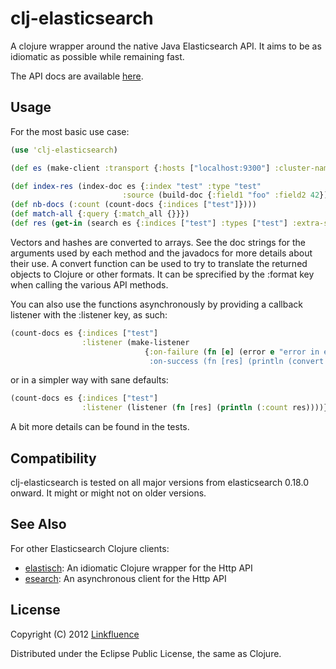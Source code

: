 # clj-elasticsearch

A clojure wrapper around the native Java Elasticsearch API. It aims to be as idiomatic as possible while remaining fast.

The API docs are available [here](http://ngrunwald.github.com/clj-elasticsearch).

## Usage

For the most basic use case:

```clojure
(use 'clj-elasticsearch)

(def es (make-client :transport {:hosts ["localhost:9300"] :cluster-name "elasticsearch"}))

(def index-res (index-doc es {:index "test" :type "test"
                         :source (build-doc {:field1 "foo" :field2 42})}))
(def nb-docs (:count (count-docs {:indices ["test"]})))
(def match-all {:query {:match_all {}}})
(def res (get-in (search es {:indices ["test"] :types ["test"] :extra-source match-all}) [:hits :hits]))
```
Vectors and hashes are converted to arrays. See the doc strings for the arguments used by each method and the javadocs for more details about their use. A convert function can be used to try to translate the returned objects to Clojure or other formats. It can be sprecified by the :format key when calling the various API methods.

You can also use the functions asynchronously by providing a callback listener with the :listener key, as such:

```clojure
(count-docs es {:indices ["test"]
                :listener (make-listener
                              {:on-failure (fn [e] (error e "error in es listener))
                               :on-success (fn [res] (println (convert res :clj)))})})
```
or in a simpler way with sane defaults:

```clojure
(count-docs es {:indices ["test"]
                :listener (listener (fn [res] (println (:count res))))})
```
A bit more details can be found in the tests.

## Compatibility

clj-elasticsearch is tested on all major versions from elasticsearch 0.18.0 onward. It might or might not on older versions.

## See Also

For other Elasticsearch Clojure clients:

* [elastisch](https://github.com/clojurewerkz/elastisch): An idiomatic Clojure wrapper for the Http API
* [esearch](https://github.com/mpenet/clj-esearch): An asynchronous client for the Http API

## License

Copyright (C) 2012 [Linkfluence](http://linkfluence.net)

Distributed under the Eclipse Public License, the same as Clojure.
